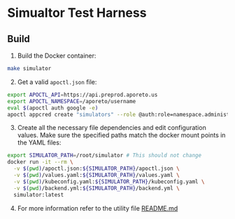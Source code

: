 # Simualtor Test Harness
## Build

1. Build the Docker container:
  ```bash
  make simulator
  ```

2. Get a valid `apoctl.json` file:
  ```bash
  export APOCTL_API=https://api.preprod.aporeto.us
  export APOCTL_NAMESPACE=/aporeto/username
  eval $(apoctl auth google -e)
  apoctl appcred create "simulators" --role @auth:role=namespace.administrator > apoctl.json
  ```

3. Create all the necessary file dependencies and edit configuration values.
   Make sure the specified paths match the docker mount points in the YAML
   files:
  ```bash
  export SIMULATOR_PATH=/root/simulator # This should not change
  docker run -it --rm \
    -v $(pwd)/apoctl.json:${SIMULATOR_PATH}/apoctl.json \
    -v $(pwd)/values.yaml:${SIMULATOR_PATH}/values.yaml \
    -v $(pwd)/kubeconfig.yaml:${SIMULATOR_PATH}/kubeconfig.yaml \
    -v $(pwd)/backend.yml:${SIMULATOR_PATH}/backend.yml \
    simulator:latest
  ```

4. For more information refer to the utility file [README.md](utils/simulator/README.md)
